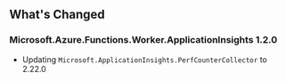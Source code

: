## What's Changed

### Microsoft.Azure.Functions.Worker.ApplicationInsights 1.2.0
- Updating `Microsoft.ApplicationInsights.PerfCounterCollector` to 2.22.0